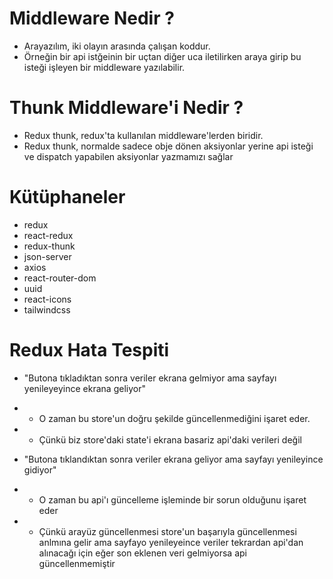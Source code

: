 # Middleware Nedir ?

- Arayazılım, iki olayın arasında çalışan koddur.
- Örneğin bir api istğeinin bir uçtan diğer uca iletilirken araya girip bu isteği işleyen bir middleware yazılabilir.

# Thunk Middleware'i Nedir ?

- Redux thunk, redux'ta kullanılan middleware'lerden biridir.
- Redux thunk, normalde sadece obje dönen aksiyonlar yerine api isteği ve dispatch yapabilen aksiyonlar yazmamızı sağlar

# Kütüphaneler

- redux
- react-redux
- redux-thunk
- json-server
- axios
- react-router-dom
- uuid
- react-icons
- tailwindcss

# Redux Hata Tespiti

- "Butona tıkladıktan sonra veriler ekrana gelmiyor ama sayfayı yenileyeyince ekrana geliyor"

- - O zaman bu store'un doğru şekilde güncellenmediğini işaret eder.
- - Çünkü biz store'daki state'i ekrana basariz api'daki verileri değil

- "Butona tıklandıktan sonra veriler ekrana geliyor ama sayfayı yenileyince gidiyor"

- - O zaman bu api'ı güncelleme işleminde bir sorun olduğunu işaret eder
- - Çünkü arayüz güncellenmesi store'un başarıyla güncellenmesi anlmına gelir ama sayfayo yenileyeince veriler tekrardan api'dan alınacağı için eğer son eklenen veri gelmiyorsa api güncellenmemiştir
